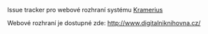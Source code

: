Issue tracker pro webové rozhraní systému [Kramerius](https://github.com/ceskaexpedice/kramerius)

Webové rozhraní je dostupné zde: http://www.digitalniknihovna.cz/
